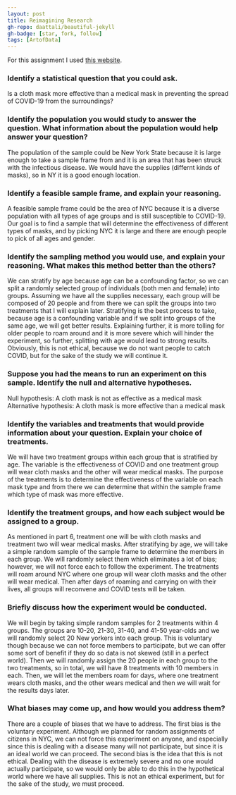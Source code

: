 ```yaml
---
layout: post
title: Reimagining Research
gh-repo: daattali/beautiful-jekyll
gh-badge: [star, fork, follow]
tags: [ArtofData]
---
```


For this assignment I used [this website](https://wwwnc.cdc.gov/eid/article/26/10/20-0948_article).

### Identify a statistical question that you could ask.

Is a cloth mask more effective than a medical mask in preventing the spread of COVID-19 from the surroundings?

### Identify the population you would study to answer the question. What information about the population would help answer your question?

The population of the sample could be New York State because it is large enough to take a sample frame from and it is an area that has been struck with the infectious disease. We would have the supplies (differnt kinds of masks), so in NY it is a good enough location.

### Identify a feasible sample frame, and explain your reasoning.

A feasible sample frame could be the area of NYC because it is a diverse population with all types of age groups and is still susceptible to COVID-19. Our goal is to find a sample that will determine the effectiveness of different types of masks, and by picking NYC it is large and there are enough people to pick of all ages and gender.


### Identify the sampling method you would use, and explain your reasoning. What makes this method better than the others?

We can stratify by age because age can be a confounding factor, so we can split a randomly selected group of individuals (both men and female) into groups. Assuming we have all the supplies necessary, each group will be composed of 20 people and from there we can split the groups into two treatments that I will explain later. Stratifying is the best process to take, because age is a confounding variable and if we split into groups of the same age, we will get better results. Explaining further, it is more tolling for older people to roam around and it is more severe which will hinder the experiment, so further, splitting with age would lead to strong results. Obviously, this is not ethical, because we do not want people to catch COVID, but for the sake of the study we will continue it.


### Suppose you had the means to run an experiment on this sample. Identify the null and alternative hypotheses.

Null hypothesis: A cloth mask is not as effective as a medical mask
Alternative hypothesis: A cloth mask is more effective than a medical mask

### Identify the variables and treatments that would provide information about your question. Explain your choice of treatments.

We will have two treatment groups within each group that is stratified by age. The variable is the effectiveness of COVID and one treatment group will wear cloth masks and the other will wear medical masks. The purpose of the treatments is to determine the effectiveness of the variable on each mask type and from there we can determine that within the sample frame which type of mask was more effective. 

### Identify the treatment groups, and how each subject would be assigned to a group.

As mentioned in part 6, treatment one will be with cloth masks and treatment two will wear medical masks. After stratifying by age, we will take a simple random sample of the sample frame to determine the members in each group. We will randomly select them which eliminates a lot of bias; however, we will not force each to follow the experiment. The treatments will roam around NYC where one group will wear cloth masks and the other will wear medical. Then after days of roaming and carrying on with their lives, all groups will reconvene and COVID tests will be taken.

### Briefly discuss how the experiment would be conducted.

We will begin by taking simple random samples for 2 treatments within 4 groups. The groups are 10-20, 21-30, 31-40, and 41-50 year-olds and we will randomly select 20 New yorkers into each group. This is voluntary though because we can not force members to participate, but we can offer some sort of benefit if they do so data is not skewed (still in a perfect world). Then we will randomly assign the 20 people in each group to the two treatments, so in total, we will have 8 treatments with 10 members in each. Then, we will let the members roam for days, where one treatment wears cloth masks, and the other wears medical and then we will wait for the results days later. 

### What biases may come up, and how would you address them?

There are a couple of biases that we have to address. The first bias is the voluntary experiment. Although we planned for random assignments of citizens in NYC, we can not force this experiment on anyone, and especially since this is dealing with a disease many will not participate, but since it is an ideal world we can proceed. The second bias is the idea that this is not ethical. Dealing with the disease is extremely severe and no one would actually participate, so we would only be able to do this in the hypothetical world where we have all supplies. This is not an ethical experiment, but for the sake of the study, we must proceed. 
